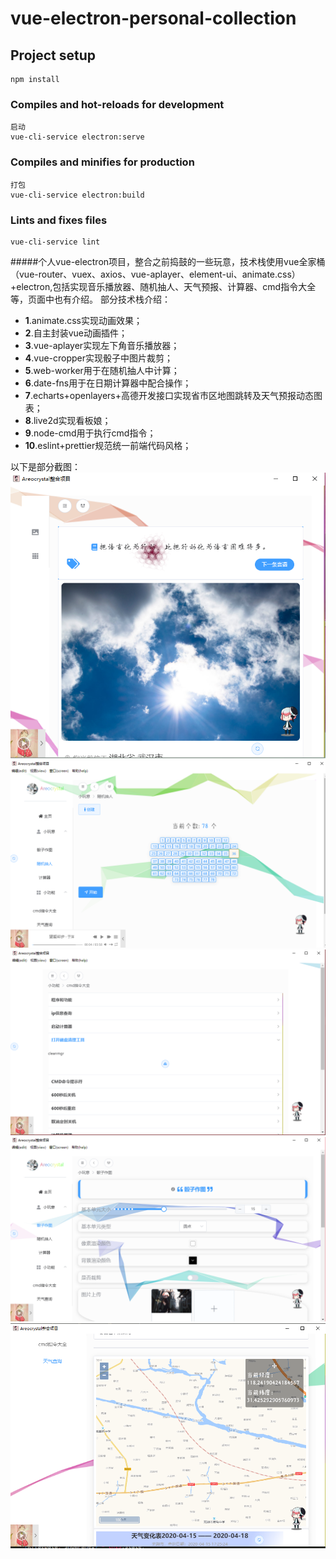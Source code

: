 # vue-electron-personal-collection

## Project setup
```
npm install
```

### Compiles and hot-reloads for development
```
启动
vue-cli-service electron:serve
```

### Compiles and minifies for production
```
打包
vue-cli-service electron:build
```

### Lints and fixes files
```
vue-cli-service lint
```

#####个人vue-electron项目，整合之前捣鼓的一些玩意，技术栈使用vue全家桶（vue-router、vuex、axios、vue-aplayer、element-ui、animate.css）+electron,包括实现音乐播放器、随机抽人、天气预报、计算器、cmd指令大全等，页面中也有介绍。
部分技术栈介绍：
* **1**.animate.css实现动画效果；
* **2**.自主封装vue动画插件；
* **3**.vue-aplayer实现左下角音乐播放器；
* **4**.vue-cropper实现骰子中图片裁剪；
* **5**.web-worker用于在随机抽人中计算；
* **6**.date-fns用于在日期计算器中配合操作；
* **7**.echarts+openlayers+高德开发接口实现省市区地图跳转及天气预报动态图表；
* **8**.live2d实现看板娘；
* **9**.node-cmd用于执行cmd指令；
* **10**.eslint+prettier规范统一前端代码风格；

以下是部分截图：
![introduction1](https://github.com/Areocrystal/vue-electron-personal-collection/blob/master/introduction/1.PNG "首页")
![introduction2](https://github.com/Areocrystal/vue-electron-personal-collection/blob/master/introduction/2.PNG "随机抽人")
![introduction3](https://github.com/Areocrystal/vue-electron-personal-collection/blob/master/introduction/3.PNG "windows cmd指令大全")
![introduction4](https://github.com/Areocrystal/vue-electron-personal-collection/blob/master/introduction/4.PNG "骰子作图")
![introduction5](https://github.com/Areocrystal/vue-electron-personal-collection/blob/master/introduction/5.PNG "天气预报")
